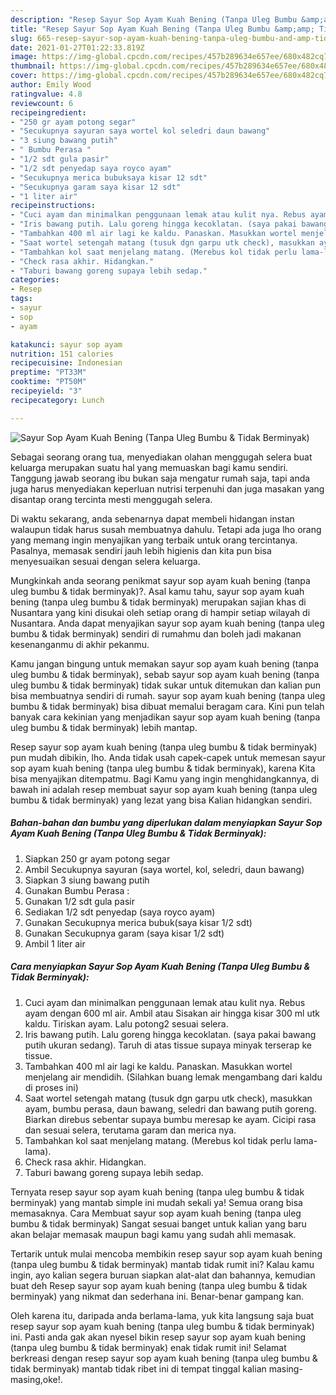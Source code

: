 ```yaml
---
description: "Resep Sayur Sop Ayam Kuah Bening (Tanpa Uleg Bumbu &amp;amp; Tidak Berminyak) yang enak dan Mudah Dibuat"
title: "Resep Sayur Sop Ayam Kuah Bening (Tanpa Uleg Bumbu &amp;amp; Tidak Berminyak) yang enak dan Mudah Dibuat"
slug: 665-resep-sayur-sop-ayam-kuah-bening-tanpa-uleg-bumbu-and-amp-tidak-berminyak-yang-enak-dan-mudah-dibuat
date: 2021-01-27T01:22:33.819Z
image: https://img-global.cpcdn.com/recipes/457b289634e657ee/680x482cq70/sayur-sop-ayam-kuah-bening-tanpa-uleg-bumbu-tidak-berminyak-foto-resep-utama.jpg
thumbnail: https://img-global.cpcdn.com/recipes/457b289634e657ee/680x482cq70/sayur-sop-ayam-kuah-bening-tanpa-uleg-bumbu-tidak-berminyak-foto-resep-utama.jpg
cover: https://img-global.cpcdn.com/recipes/457b289634e657ee/680x482cq70/sayur-sop-ayam-kuah-bening-tanpa-uleg-bumbu-tidak-berminyak-foto-resep-utama.jpg
author: Emily Wood
ratingvalue: 4.8
reviewcount: 6
recipeingredient:
- "250 gr ayam potong segar"
- "Secukupnya sayuran saya wortel kol seledri daun bawang"
- "3 siung bawang putih"
- " Bumbu Perasa "
- "1/2 sdt gula pasir"
- "1/2 sdt penyedap saya royco ayam"
- "Secukupnya merica bubuksaya kisar 12 sdt"
- "Secukupnya garam saya kisar 12 sdt"
- "1 liter air"
recipeinstructions:
- "Cuci ayam dan minimalkan penggunaan lemak atau kulit nya. Rebus ayam dengan 600 ml air. Ambil atau Sisakan air hingga kisar 300 ml utk kaldu. Tiriskan ayam. Lalu potong2 sesuai selera."
- "Iris bawang putih. Lalu goreng hingga kecoklatan. (saya pakai bawang putih ukuran sedang). Taruh di atas tissue supaya minyak terserap ke tissue."
- "Tambahkan 400 ml air lagi ke kaldu. Panaskan. Masukkan wortel menjelang air mendidih. (Silahkan buang lemak mengambang dari kaldu di proses ini)"
- "Saat wortel setengah matang (tusuk dgn garpu utk check), masukkan ayam, bumbu perasa, daun bawang, seledri dan bawang putih goreng. Biarkan direbus sebentar supaya bumbu meresap ke ayam. Cicipi rasa dan sesuai selera, terutama garam dan merica nya."
- "Tambahkan kol saat menjelang matang. (Merebus kol tidak perlu lama-lama)."
- "Check rasa akhir. Hidangkan."
- "Taburi bawang goreng supaya lebih sedap."
categories:
- Resep
tags:
- sayur
- sop
- ayam

katakunci: sayur sop ayam 
nutrition: 151 calories
recipecuisine: Indonesian
preptime: "PT33M"
cooktime: "PT50M"
recipeyield: "3"
recipecategory: Lunch

---
```



![Sayur Sop Ayam Kuah Bening (Tanpa Uleg Bumbu &amp; Tidak Berminyak)](https://img-global.cpcdn.com/recipes/457b289634e657ee/680x482cq70/sayur-sop-ayam-kuah-bening-tanpa-uleg-bumbu-tidak-berminyak-foto-resep-utama.jpg)

Sebagai seorang orang tua, menyediakan olahan menggugah selera buat keluarga merupakan suatu hal yang memuaskan bagi kamu sendiri. Tanggung jawab seorang ibu bukan saja mengatur rumah saja, tapi anda juga harus menyediakan keperluan nutrisi terpenuhi dan juga masakan yang disantap orang tercinta mesti menggugah selera.

Di waktu  sekarang, anda sebenarnya dapat membeli hidangan instan walaupun tidak harus susah membuatnya dahulu. Tetapi ada juga lho orang yang memang ingin menyajikan yang terbaik untuk orang tercintanya. Pasalnya, memasak sendiri jauh lebih higienis dan kita pun bisa menyesuaikan sesuai dengan selera keluarga. 



Mungkinkah anda seorang penikmat sayur sop ayam kuah bening (tanpa uleg bumbu &amp; tidak berminyak)?. Asal kamu tahu, sayur sop ayam kuah bening (tanpa uleg bumbu &amp; tidak berminyak) merupakan sajian khas di Nusantara yang kini disukai oleh setiap orang di hampir setiap wilayah di Nusantara. Anda dapat menyajikan sayur sop ayam kuah bening (tanpa uleg bumbu &amp; tidak berminyak) sendiri di rumahmu dan boleh jadi makanan kesenanganmu di akhir pekanmu.

Kamu jangan bingung untuk memakan sayur sop ayam kuah bening (tanpa uleg bumbu &amp; tidak berminyak), sebab sayur sop ayam kuah bening (tanpa uleg bumbu &amp; tidak berminyak) tidak sukar untuk ditemukan dan kalian pun bisa membuatnya sendiri di rumah. sayur sop ayam kuah bening (tanpa uleg bumbu &amp; tidak berminyak) bisa dibuat memalui beragam cara. Kini pun telah banyak cara kekinian yang menjadikan sayur sop ayam kuah bening (tanpa uleg bumbu &amp; tidak berminyak) lebih mantap.

Resep sayur sop ayam kuah bening (tanpa uleg bumbu &amp; tidak berminyak) pun mudah dibikin, lho. Anda tidak usah capek-capek untuk memesan sayur sop ayam kuah bening (tanpa uleg bumbu &amp; tidak berminyak), karena Kita bisa menyajikan ditempatmu. Bagi Kamu yang ingin menghidangkannya, di bawah ini adalah resep membuat sayur sop ayam kuah bening (tanpa uleg bumbu &amp; tidak berminyak) yang lezat yang bisa Kalian hidangkan sendiri.

<!--inarticleads1-->

##### Bahan-bahan dan bumbu yang diperlukan dalam menyiapkan Sayur Sop Ayam Kuah Bening (Tanpa Uleg Bumbu &amp; Tidak Berminyak):

1. Siapkan 250 gr ayam potong segar
1. Ambil Secukupnya sayuran (saya wortel, kol, seledri, daun bawang)
1. Siapkan 3 siung bawang putih
1. Gunakan  Bumbu Perasa :
1. Gunakan 1/2 sdt gula pasir
1. Sediakan 1/2 sdt penyedap (saya royco ayam)
1. Gunakan Secukupnya merica bubuk(saya kisar 1/2 sdt)
1. Gunakan Secukupnya garam (saya kisar 1/2 sdt)
1. Ambil 1 liter air




<!--inarticleads2-->

##### Cara menyiapkan Sayur Sop Ayam Kuah Bening (Tanpa Uleg Bumbu &amp; Tidak Berminyak):

1. Cuci ayam dan minimalkan penggunaan lemak atau kulit nya. Rebus ayam dengan 600 ml air. Ambil atau Sisakan air hingga kisar 300 ml utk kaldu. Tiriskan ayam. Lalu potong2 sesuai selera.
1. Iris bawang putih. Lalu goreng hingga kecoklatan. (saya pakai bawang putih ukuran sedang). Taruh di atas tissue supaya minyak terserap ke tissue.
1. Tambahkan 400 ml air lagi ke kaldu. Panaskan. Masukkan wortel menjelang air mendidih. (Silahkan buang lemak mengambang dari kaldu di proses ini)
1. Saat wortel setengah matang (tusuk dgn garpu utk check), masukkan ayam, bumbu perasa, daun bawang, seledri dan bawang putih goreng. Biarkan direbus sebentar supaya bumbu meresap ke ayam. Cicipi rasa dan sesuai selera, terutama garam dan merica nya.
1. Tambahkan kol saat menjelang matang. (Merebus kol tidak perlu lama-lama).
1. Check rasa akhir. Hidangkan.
1. Taburi bawang goreng supaya lebih sedap.




Ternyata resep sayur sop ayam kuah bening (tanpa uleg bumbu &amp; tidak berminyak) yang mantab simple ini mudah sekali ya! Semua orang bisa memasaknya. Cara Membuat sayur sop ayam kuah bening (tanpa uleg bumbu &amp; tidak berminyak) Sangat sesuai banget untuk kalian yang baru akan belajar memasak maupun bagi kamu yang sudah ahli memasak.

Tertarik untuk mulai mencoba membikin resep sayur sop ayam kuah bening (tanpa uleg bumbu &amp; tidak berminyak) mantab tidak rumit ini? Kalau kamu ingin, ayo kalian segera buruan siapkan alat-alat dan bahannya, kemudian buat deh Resep sayur sop ayam kuah bening (tanpa uleg bumbu &amp; tidak berminyak) yang nikmat dan sederhana ini. Benar-benar gampang kan. 

Oleh karena itu, daripada anda berlama-lama, yuk kita langsung saja buat resep sayur sop ayam kuah bening (tanpa uleg bumbu &amp; tidak berminyak) ini. Pasti anda gak akan nyesel bikin resep sayur sop ayam kuah bening (tanpa uleg bumbu &amp; tidak berminyak) enak tidak rumit ini! Selamat berkreasi dengan resep sayur sop ayam kuah bening (tanpa uleg bumbu &amp; tidak berminyak) mantab tidak ribet ini di tempat tinggal kalian masing-masing,oke!.

